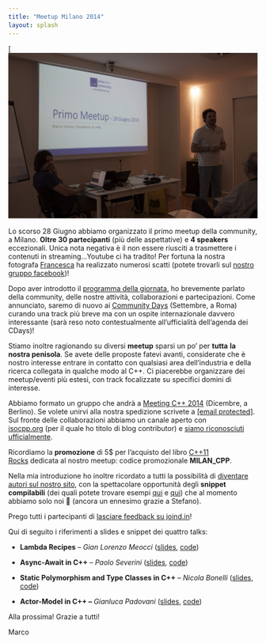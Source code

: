 ```yaml
---
title: "Meetup Milano 2014"
layout: splash
---
```


[![intro_meetup](/assets/images/eventi/meetup0614.jpg)

Lo scorso 28 Giugno abbiamo organizzato il primo meetup della community, a Milano. **Oltre 30 partecipanti** (più delle aspettative) e **4 speakers** eccezionali. Unica nota negativa è il non essere riusciti a trasmettere i contenuti in streaming…Youtube ci ha tradito! Per fortuna la nostra fotografa [Francesca](https://twitter.com/Hetepheres_com) ha realizzato numerosi scatti (potete trovarli sul [nostro gruppo facebook](https://www.facebook.com/media/set/?set=oa.477428019058858&type=1))!

Dopo aver introdotto il [programma della giornata](http://www.italiancpp.org/event/meetup-milano/), ho brevemente parlato della community, delle nostre attività, collaborazioni e partecipazioni. Come annunciato, saremo di nuovo ai [Community Days](http://www.communitydays.it/events/2014-Roma/) (Settembre, a Roma) curando una track più breve ma con un ospite internazionale davvero interessante (sarà reso noto contestualmente all’ufficialità dell’agenda dei CDays)!

Stiamo inoltre ragionando su diversi **meetup** sparsi un po’ per **tutta** **la nostra penisola**. Se avete delle proposte fatevi avanti, considerate che è nostro interesse entrare in contatto con qualsiasi area dell’industria e della ricerca collegata in qualche modo al C++. Ci piacerebbe organizzare dei meetup/eventi più estesi, con track focalizzate su specifici domini di interesse.

Abbiamo formato un gruppo che andrà a [Meeting C++ 2014](http://meetingcpp.com) (Dicembre, a Berlino). Se volete unirvi alla nostra spedizione scrivete a [\[email protected\]](/cdn-cgi/l/email-protection#c0a9aea6af80a9b4a1aca9a1aea3b0b0eeafb2a7). Sul fronte delle collaborazioni abbiamo un canale aperto con [isocpp.org](https://isocpp.org) (per il quale ho titolo di blog contributor) e [siamo riconosciuti ufficialmente](https://isocpp.org/wiki/faq/user-groups-worldwide).

Ricordiamo la **promozione** di 5$ per l’acquisto del libro [C++11 Rocks](http://cpprocks.com) dedicata al nostro meetup: codice promozionale **MILAN\_CPP**.

Nella mia introduzione ho inoltre ricordato a tutti la possibilità di [diventare autori sul nostro sito](http://www.italiancpp.org/articoli/diventa-un-autore/), con la spettacolare opportunità degli **snippet** **compilabili** (dei quali potete trovare esempi [qui](../../../02/03/una-sbirciatina-al-cpp14/index.html) e [qui](../../../05/26/brace-initialization-inside-a-lambda-capture-list/index.html)) che al momento abbiamo solo noi 🙂 (ancora un ennesimo grazie a Stefano).

Prego tutti i partecipanti di [lasciare feedback su joind.in](http://joind.in/event/view/2246)!

Qui di seguito i riferimenti a slides e snippet dei quattro talks:

*   **Lambda Recipes** – _Gian Lorenzo Meocci_ ([slides](https://github.com/italiancpp/meetup-milano-2014/blob/master/lambdas_recipes/presentation/Lambda%20Recipes.pdf?raw=true), [code](https://github.com/italiancpp/meetup-milano-2014/tree/master/lambdas_recipes/code))

*   **Async-Await in C++** – _Paolo Severini_ ([slides](https://github.com/italiancpp/meetup-milano-2014/blob/master/async-await/Async-await%20in%20C++.pptx?raw=true), [code](https://github.com/italiancpp/meetup-milano-2014/tree/master/async-await/src))

*   **Static Polymorphism and Type Classes in C++** – _Nicola Bonelli_ ([slides](https://github.com/italiancpp/meetup-milano-2014/blob/master/cpp_typeclass/presentation/Types,%20classes%20and%20concepts%20(updated).pdf?raw=true), [code](https://github.com/italiancpp/meetup-milano-2014/tree/master/cpp_typeclass))

*   **Actor-Model in C++ –** _Gianluca Padovani_ ([slides](http://www.slideshare.net/gpadovani/c-actor-model), [code](https://github.com/italiancpp/meetup-milano-2014/tree/master/cpp_actor_model/libcppa))

Alla prossima! Grazie a tutti!

Marco